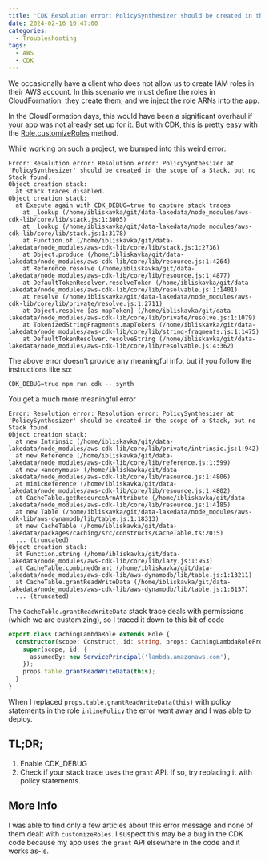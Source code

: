 ```yaml
---
title: 'CDK Resolution error: PolicySynthesizer should be created in the scope of a Stack, but no Stack found'
date: 2024-02-16 10:47:00
categories:
  - Troubleshooting
tags:
  - AWS
  - CDK
---
```


We occasionally have a client who does not allow us to create IAM roles in their AWS account. In this scenario we must define the roles in CloudFormation, they create them, and we inject the role ARNs into the app.

In the CloudFormation days, this would have been a significant overhaul if your app was not already set up for it. But with CDK, this is pretty easy with the [Role.customizeRoles](https://github.com/aws/aws-cdk/wiki/Security-And-Safety-Dev-Guide#using-the-customize-roles-feature-to-generate-a-report-and-supply-role-names) method.

While working on such a project, we bumped into this weird error:

```text
Error: Resolution error: Resolution error: PolicySynthesizer at 'PolicySynthesizer' should be created in the scope of a Stack, but no Stack found.
Object creation stack:
  at stack traces disabled.
Object creation stack:
  at Execute again with CDK_DEBUG=true to capture stack traces
    at _lookup (/home/ibliskavka/git/data-lakedata/node_modules/aws-cdk-lib/core/lib/stack.js:1:3005)
    at _lookup (/home/ibliskavka/git/data-lakedata/node_modules/aws-cdk-lib/core/lib/stack.js:1:3178)
    at Function.of (/home/ibliskavka/git/data-lakedata/node_modules/aws-cdk-lib/core/lib/stack.js:1:2736)
    at Object.produce (/home/ibliskavka/git/data-lakedata/node_modules/aws-cdk-lib/core/lib/resource.js:1:4264)
    at Reference.resolve (/home/ibliskavka/git/data-lakedata/node_modules/aws-cdk-lib/core/lib/resource.js:1:4877)
    at DefaultTokenResolver.resolveToken (/home/ibliskavka/git/data-lakedata/node_modules/aws-cdk-lib/core/lib/resolvable.js:1:1401)
    at resolve (/home/ibliskavka/git/data-lakedata/node_modules/aws-cdk-lib/core/lib/private/resolve.js:1:2711)
    at Object.resolve [as mapToken] (/home/ibliskavka/git/data-lakedata/node_modules/aws-cdk-lib/core/lib/private/resolve.js:1:1079)
    at TokenizedStringFragments.mapTokens (/home/ibliskavka/git/data-lakedata/node_modules/aws-cdk-lib/core/lib/string-fragments.js:1:1475)
    at DefaultTokenResolver.resolveString (/home/ibliskavka/git/data-lakedata/node_modules/aws-cdk-lib/core/lib/resolvable.js:4:362)
```

The above error doesn't provide any meaningful info, but if you follow the instructions like so:

`CDK_DEBUG=true npm run cdk -- synth`

You get a much more meaningful error

```text
Error: Resolution error: Resolution error: PolicySynthesizer at 'PolicySynthesizer' should be created in the scope of a Stack, but no Stack found.
Object creation stack:
  at new Intrinsic (/home/ibliskavka/git/data-lakedata/node_modules/aws-cdk-lib/core/lib/private/intrinsic.js:1:942)
  at new Reference (/home/ibliskavka/git/data-lakedata/node_modules/aws-cdk-lib/core/lib/reference.js:1:599)
  at new <anonymous> (/home/ibliskavka/git/data-lakedata/node_modules/aws-cdk-lib/core/lib/resource.js:1:4806)
  at mimicReference (/home/ibliskavka/git/data-lakedata/node_modules/aws-cdk-lib/core/lib/resource.js:1:4802)
  at CacheTable.getResourceArnAttribute (/home/ibliskavka/git/data-lakedata/node_modules/aws-cdk-lib/core/lib/resource.js:1:4185)
  at new Table (/home/ibliskavka/git/data-lakedata/node_modules/aws-cdk-lib/aws-dynamodb/lib/table.js:1:18313)
  at new CacheTable (/home/ibliskavka/git/data-lakedata/packages/caching/src/constructs/CacheTable.ts:20:5)
  ... (truncated)
Object creation stack:
  at Function.string (/home/ibliskavka/git/data-lakedata/node_modules/aws-cdk-lib/core/lib/lazy.js:1:953)
  at CacheTable.combinedGrant (/home/ibliskavka/git/data-lakedata/node_modules/aws-cdk-lib/aws-dynamodb/lib/table.js:1:13211)
  at CacheTable.grantReadWriteData (/home/ibliskavka/git/data-lakedata/node_modules/aws-cdk-lib/aws-dynamodb/lib/table.js:1:6157)
  ... (truncated)
```

The `CacheTable.grantReadWriteData` stack trace deals with permissions (which we are customizing), so I traced it down to this bit of code

```typescript
export class CachingLambdaRole extends Role {
  constructor(scope: Construct, id: string, props: CachingLambdaRoleProps) {
    super(scope, id, {
      assumedBy: new ServicePrincipal('lambda.amazonaws.com'),
    });
    props.table.grantReadWriteData(this);
  }
}
```

When I replaced `props.table.grantReadWriteData(this)` with policy statements in the role `inlinePolicy` the error went away and I was able to deploy.

## TL;DR;

1. Enable CDK_DEBUG
2. Check if your stack trace uses the `grant` API. If so, try replacing it with policy statements.

## More Info

I was able to find only a few articles about this error message and none of them dealt with `customizeRoles`. I suspect this may be a bug in the CDK code because my app uses the `grant` API elsewhere in the code and it works as-is.
